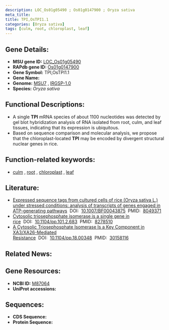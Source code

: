 ```yaml
---
description: LOC_Os01g05490 ; Os01g0147900 ; Oryza sativa
meta_title:
title: TPI,OsTPI1.1
categories: [Oryza sativa]
tags: [culm, root, chloroplast, leaf]
---
```


## Gene Details:
- **MSU gene ID:** [LOC_Os01g05490](http://rice.uga.edu/cgi-bin/ORF_infopage.cgi?orf=LOC_Os01g05490)  
- **RAPdb gene ID:** [Os01g0147900](https://rapdb.dna.affrc.go.jp/locus/?name=Os01g0147900)  
- **Gene Symbol:** TPI,OsTPI1.1
- **Gene Name:**
- **Genome:**  [MSU7](http://rice.uga.edu/)&nbsp;,&nbsp;[IRGSP-1.0](https://rapdb.dna.affrc.go.jp/download/irgsp1.html)
- **Species:** *Oryza sativa*

## Functional Descriptions:
   - A single **TPI** mRNA species of about 1100 nucleotides was detected by gel blot hybridization analysis of RNA isolated from root, culm, and leaf tissues, indicating that its expression is ubiquitous.
   - Based on sequence comparison and molecular analysis, we propose that the chloroplast-located **TPI** may be encoded by divergent structural nuclear genes in rice.

## Function-related keywords:
   - [culm](/tags/culm/)&nbsp;,&nbsp;[root](/tags/root/)&nbsp;,&nbsp;[chloroplast](/tags/chloroplast/)&nbsp;,&nbsp;[leaf](/tags/leaf/)

## Literature:
   - [Expressed sequence tags from cultured cells of rice (Oryza sativa L.) under stressed conditions: analysis of transcripts of genes engaged in ATP-generating pathways](https://www.doi.org/10.1007/BF00043875)&nbsp;&nbsp;DOI:&nbsp;&nbsp;[10.1007/BF00043875](https://www.doi.org/10.1007/BF00043875)&nbsp;&nbsp;PMID:&nbsp;&nbsp;[8049371](https://pubmed.ncbi.nlm.nih.gov/8049371/)
   - [Cytosolic triosephosphate isomerase is a single gene in rice](https://www.doi.org/10.1104/pp.101.2.683)&nbsp;&nbsp;DOI:&nbsp;&nbsp;[10.1104/pp.101.2.683](https://www.doi.org/10.1104/pp.101.2.683)&nbsp;&nbsp;PMID:&nbsp;&nbsp;[8278510](https://pubmed.ncbi.nlm.nih.gov/8278510/)
   - [A Cytosolic Triosephosphate Isomerase Is a Key Component in XA3/XA26-Mediated Resistance](https://www.doi.org/10.1104/pp.18.00348)&nbsp;&nbsp;DOI:&nbsp;&nbsp;[10.1104/pp.18.00348](https://www.doi.org/10.1104/pp.18.00348)&nbsp;&nbsp;PMID:&nbsp;&nbsp;[30158116](https://pubmed.ncbi.nlm.nih.gov/30158116/)

## Related News:

## Gene Resources:
- **NCBI ID:**  [M87064](http://www.ncbi.nlm.nih.gov/nuccore/M87064)
- **UniProt accessions:** [](https://www.uniprot.org/uniprotkb//entry)

## Sequences:
- **CDS Sequence:**
- **Protein Sequence:**

